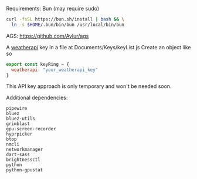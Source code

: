 Requirements:
Bun (may require sudo)

```sh
curl -fsSL https://bun.sh/install | bash && \
  ln -s $HOME/.bun/bin/bun /usr/local/bin/bun
```
AGS: https://github.com/Aylur/ags

A [weatherapi](https://www.weatherapi.com/) key in a file at Documents/Keys/keyList.js
Create an object like so 
```js
export const keyRing = {
  weatherapi: "your_weatherapi_key"
}
```
This API key approach is only temporary and won't be needed soon. 

Additional dependencies:
```
pipewire
bluez
bluez-utils
grimblast
gpu-screen-recorder
hyprpicker
btop
nmcli
networkmanager
dart-sass
brightnessctl
python
python-gpustat

```
